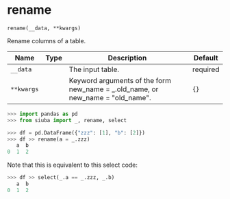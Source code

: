 # rename

`rename(__data, **kwargs)`

Rename columns of a table.

| Name       | Type   | Description                                                                    | Default   |
|------------|--------|--------------------------------------------------------------------------------|-----------|
| `__data`   |        | The input table.                                                               | required  |
| `**kwargs` |        | Keyword arguments of the form new_name = _.old_name, or new_name = "old_name". | `{}`      |

```python
>>> import pandas as pd
>>> from siuba import _, rename, select
```

```python
>>> df = pd.DataFrame({"zzz": [1], "b": [2]})
>>> df >> rename(a = _.zzz)
   a  b
0  1  2
```

Note that this is equivalent to this select code:

```python
>>> df >> select(_.a == _.zzz, _.b)
   a  b
0  1  2
```